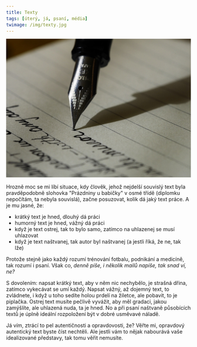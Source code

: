 ```yaml
---
title: Texty
tags: [úterý, já, psaní, média]
twimage: /img/texty.jpg
---
```


![cover](/img/texty.jpg)


Hrozně moc se mi líbí situace, kdy člověk, jehož nejdelší souvislý text byla pravděpodobně slohovka "Prázdniny u babičky" v osmé třídě (diplomku nepočítám, ta nebyla souvislá), začne posuzovat, kolik dá jaký text práce. A je mu jasné, že:

- krátký text je hned, dlouhý dá práci
- humorný text je hned, vážný dá práci
- když je text ostrej, tak to bylo samo, zatímco na uhlazenej se musí uhlazovat
- když je text naštvanej, tak autor byl naštvanej (a jestli říká, že ne, tak lže)

Protože stejně jako každý rozumí trénování fotbalu, podnikání a medicíně, tak rozumí i psaní. Však co, _denně píše, i několik mailů napíše, tak snad ví, ne?_

S dovolením: napsat krátký text, aby v něm nic nechybělo, je strašná dřina, zatímco vykecávat se umí každý. Napsat vážný, až dojemný text, to zvládnete, i když u toho sedíte holou prdelí na žiletce, ale pobavit, to je piplačka. Ostrej text musíte pečlivě vyvážit, aby měl gradaci, jakou zamýšlíte, ale uhlazená nuda, ta je hned. No a při psaní naštvaně působících textů je úplně ideální rozpoložení být v dobré usměvavé náladě.

Já vím, ztrácí to pel autentičnosti a opravdovosti, že? Věřte mi, opravdový autentický text byste číst nechtěli. Ale jestli vám to nějak nabourává vaše idealizované představy, tak tomu věřit nemusíte.